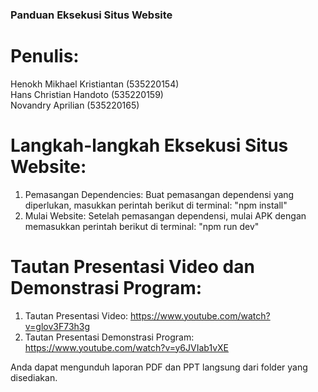 ### Panduan Eksekusi Situs Website<br>

# Penulis:
Henokh Mikhael Kristiantan (535220154)<br>
Hans Christian Handoto (535220159)<br>
Novandry Aprilian (535220165)<br>

# Langkah-langkah Eksekusi Situs Website:<br>
1. Pemasangan Dependencies: Buat pemasangan dependensi yang diperlukan, masukkan perintah berikut di terminal: "npm install"<br>
2. Mulai Website: Setelah pemasangan dependensi, mulai APK dengan memasukkan perintah berikut di terminal: "npm run dev"<br>

# Tautan Presentasi Video dan Demonstrasi Program:<br>
1. Tautan Presentasi Video: https://www.youtube.com/watch?v=glov3F73h3g<br>
2. Tautan Presentasi Demonstrasi Program: https://www.youtube.com/watch?v=y6JVIab1vXE<br>

Anda dapat mengunduh laporan PDF dan PPT langsung dari folder yang disediakan.
